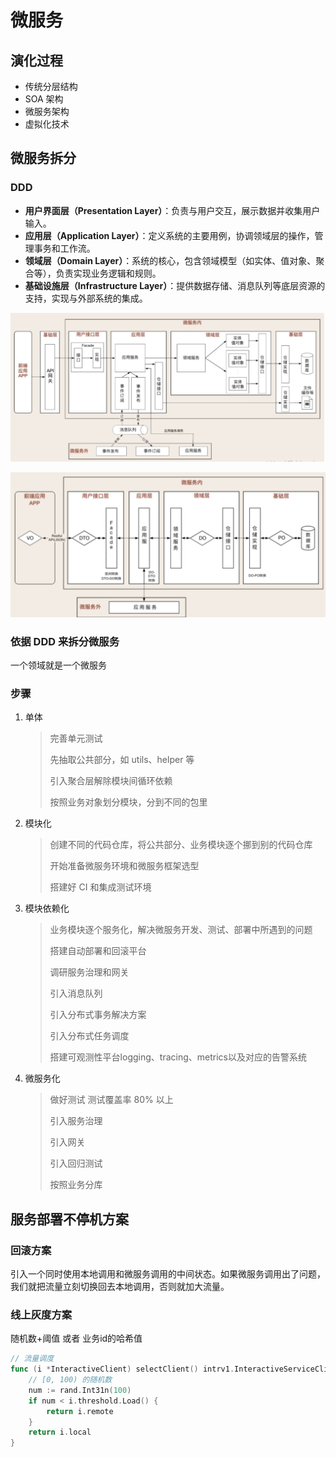 # 微服务

## 演化过程

- 传统分层结构
- SOA 架构
- 微服务架构
- 虚拟化技术

## 微服务拆分

### DDD

- **用户界面层（Presentation Layer）**：负责与用户交互，展示数据并收集用户输入。
- **应用层（Application Layer）**：定义系统的主要用例，协调领域层的操作，管理事务和工作流。
- **领域层（Domain Layer）**：系统的核心，包含领域模型（如实体、值对象、聚合等），负责实现业务逻辑和规则。
- **基础设施层（Infrastructure Layer）**：提供数据存储、消息队列等底层资源的支持，实现与外部系统的集成。

![image-20250213105512421](./assets/image-20250213105512421.png)

![image-20250213105609094](./assets/image-20250213105609094.png)

### 依据 DDD 来拆分微服务

一个领域就是一个微服务

### 步骤

1. 单体

   > 完善单元测试
   >
   > 先抽取公共部分，如 utils、helper 等
   >
   > 引入聚合层解除模块间循环依赖
   >
   > 按照业务对象划分模块，分到不同的包里

2. 模块化

   > 创建不同的代码仓库，将公共部分、业务模块逐个挪到别的代码仓库
   >
   > 开始准备微服务环境和微服务框架选型
   >
   > 搭建好 CI 和集成测试环境

3. 模块依赖化

   > 业务模块逐个服务化，解决微服务开发、测试、部署中所遇到的问题
   >
   > 搭建自动部署和回滚平台
   >
   > 调研服务治理和网关
   >
   > 引入消息队列
   >
   > 引入分布式事务解决方案
   >
   > 引入分布式任务调度
   >
   > 搭建可观测性平台logging、tracing、metrics以及对应的告警系统

4. 微服务化

   > 做好测试 测试覆盖率 80% 以上
   >
   > 引入服务治理
   >
   > 引入网关
   >
   > 引入回归测试
   >
   > 按照业务分库

## 服务部署不停机方案

### 回滚方案

引入一个同时使用本地调用和微服务调用的中间状态。如果微服务调用出了问题，我们就把流量立刻切换回去本地调用，否则就加大流量。

### 线上灰度方案

随机数+阈值 或者 业务id的哈希值

```go
// 流量调度
func (i *InteractiveClient) selectClient() intrv1.InteractiveServiceClient {
	// [0, 100) 的随机数
	num := rand.Int31n(100)
	if num < i.threshold.Load() {
		return i.remote
	}
	return i.local
}
```

